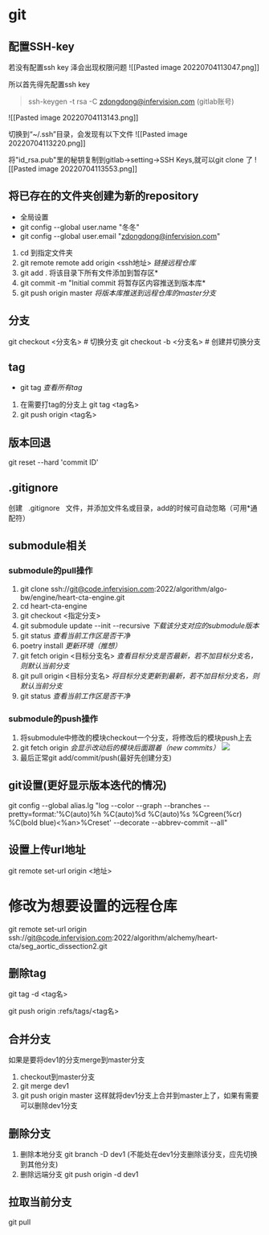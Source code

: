 # git

## 配置SSH-key
若没有配置ssh key 泽会出现权限问题
![[Pasted image 20220704113047.png]]

所以首先得先配置ssh key
> ssh-keygen -t rsa -C zdongdong@infervision.com  (gitlab账号)

![[Pasted image 20220704113143.png]]

切换到“~/.ssh”目录，会发现有以下文件
![[Pasted image 20220704113220.png]]

将"id_rsa.pub"里的秘钥复制到gitlab->setting->SSH Keys,就可以git clone 了
![[Pasted image 20220704113553.png]]



## 将已存在的文件夹创建为新的repository
* 全局设置
* git config --global user.name "冬冬"
* git config --global user.email "zdongdong@infervision.com"
1. cd 到指定文件夹
2. git remote remote add origin <ssh地址>   *链接远程仓库*
3. git add .  将该目录下所有文件添加到暂存区*
4. git commit -m "Initial commit  将暂存区内容推送到版本库*
5. git push origin master   *将版本库推送到远程仓库的master分支*

## 分支
git checkout <分支名> # 切换分支
git checkout -b <分支名> # 创建并切换分支

## tag
* git tag *查看所有tag*
1. 在需要打tag的分支上 git tag <tag名>
2. git push origin <tag名>

## 版本回退
git reset --hard 'commit ID'
	
## .gitignore
创建   .gitignore   文件，并添加文件名或目录，add的时候可自动忽略（可用*通配符）

## submodule相关
### submodule的pull操作
1. git clone ssh://git@code.infervision.com:2022/algorithm/algo-bw/engine/heart-cta-engine.git
2. cd heart-cta-engine
3. git checkout <指定分支>
4. git submodule update --init --recursive   *下载该分支对应的submodule版本*
5. git status *查看当前工作区是否干净*
6. poetry install *更新环境（推想）*
7. git fetch origin <目标分支名> *查看目标分支是否最新，若不加目标分支名，则默认当前分支*
8. git pull origin <目标分支名> *将目标分支更新到最新，若不加目标分支名，则默认当前分支*
9. git status *查看当前工作区是否干净*

### submodule的push操作
1. 将submodule中修改的模块checkout一个分支，将修改后的模块push上去
2. git fetch origin *会显示改动后的模块后面跟着（new commits）*
![](file:////tmp/wps-zdongdong/ksohtml/wps1inZyQ.jpg)
3.  最后正常git add/commit/push(最好先创建分支)

## git设置(更好显示版本迭代的情况)
git config --global alias.lg "log --color --graph --branches --pretty=format:'%C(auto)%h %C(auto)%d %C(auto)%s %Cgreen(%cr) %C(bold blue)<%an>%Creset' --decorate --abbrev-commit --all"

## 设置上传url地址
git remote set-url origin <地址>

# 修改为想要设置的远程仓库
git remote set-url origin ssh://git@code.infervision.com:2022/algorithm/alchemy/heart-cta/seg_aortic_dissection2.git

## 删除tag
git tag -d <tag名>

git push origin :refs/tags/<tag名>


## 合并分支
如果是要将dev1的分支merge到master分支
1. checkout到master分支
2. git merge dev1
3. git push origin master
这样就将dev1分支上合并到master上了，如果有需要可以删除dev1分支

## 删除分支
1. 删除本地分支 git branch -D dev1   (不能处在dev1分支删除该分支，应先切换到其他分支)
2. 删除远端分支 git push origin -d dev1 

## 拉取当前分支
git pull
